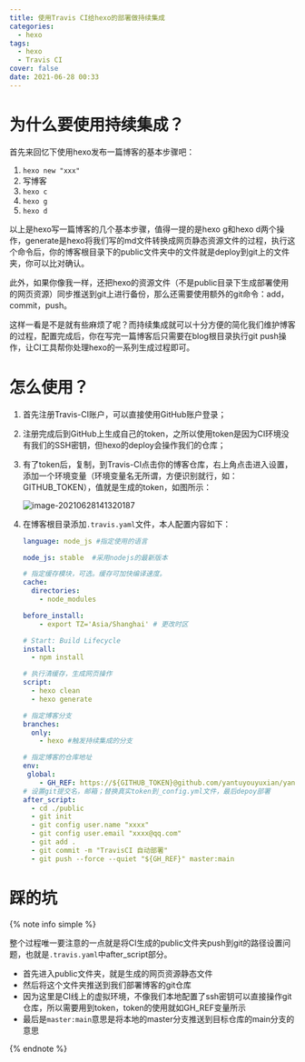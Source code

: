 ```yaml
---
title: 使用Travis CI给hexo的部署做持续集成
categories:
  - hexo
tags:
  - hexo
  - Travis CI
cover: false
date: 2021-06-28 00:33
---
```




# 为什么要使用持续集成？

首先来回忆下使用hexo发布一篇博客的基本步骤吧：

1. ```hexo new "xxx"```
2. 写博客
3. ```hexo c```
4. ```hexo g```
5. ```hexo d```

以上是hexo写一篇博客的几个基本步骤，值得一提的是hexo g和hexo d两个操作，generate是hexo将我们写的md文件转换成网页静态资源文件的过程，执行这个命令后，你的博客根目录下的public文件夹中的文件就是deploy到git上的文件夹，你可以比对确认。

此外，如果你像我一样，还把hexo的资源文件（不是public目录下生成部署使用的网页资源）同步推送到git上进行备份，那么还需要使用额外的git命令：add，commit，push。

这样一看是不是就有些麻烦了呢？而持续集成就可以十分方便的简化我们维护博客的过程，配置完成后，你在写完一篇博客后只需要在blog根目录执行git push操作，让CI工具帮你处理hexo的一系列生成过程即可。

# 怎么使用？

1. 首先注册Travis-CI账户，可以直接使用GitHub账户登录；

2. 注册完成后到GitHub上生成自己的token，之所以使用token是因为CI环境没有我们的SSH密钥，但hexo的deploy会操作我们的仓库；

3. 有了token后，复制，到Travis-CI点击你的博客仓库，右上角点击进入设置，添加一个环境变量（环境变量名无所谓，方便识别就行，如：GITHUB_TOKEN），值就是生成的token，如图所示：

   ![image-20210628141320187](D:\blog\github-blog\source\_posts\使用Travis-CI给hexo的部署做持续集成.assets\image-20210628141320187.png)

4. 在博客根目录添加```.travis.yaml```文件，本人配置内容如下：

   ```yaml
   language: node_js #指定使用的语言
   
   node_js: stable  #采用nodejs的最新版本
   
   # 指定缓存模块，可选。缓存可加快编译速度。
   cache:
     directories:
       - node_modules
   
   before_install:
       - export TZ='Asia/Shanghai' # 更改时区    
   
   # Start: Build Lifecycle
   install:
     - npm install
   
   # 执行清缓存，生成网页操作
   script:
     - hexo clean
     - hexo generate
   
   # 指定博客分支
   branches:
     only:
       - hexo #触发持续集成的分支
   
   # 指定博客的仓库地址
   env:
    global:
       - GH_REF: https://${GITHUB_TOKEN}@github.com/yantuyouyuxian/yantuyouyuxian.git
   # 设置git提交名，邮箱；替换真实token到_config.yml文件，最后depoy部署
   after_script:
     - cd ./public
     - git init
     - git config user.name "xxxx"
     - git config user.email "xxxx@qq.com"
     - git add .
     - git commit -m "TravisCI 自动部署"
     - git push --force --quiet "${GH_REF}" master:main
   
   ```

# 踩的坑

{% note info simple %}

整个过程唯一要注意的一点就是将CI生成的public文件夹push到git的路径设置问题，也就是```.travis.yaml```中after_script部分。

- 首先进入public文件夹，就是生成的网页资源静态文件
- 然后将这个文件夹推送到我们部署博客的git仓库
- 因为这里是CI线上的虚拟环境，不像我们本地配置了ssh密钥可以直接操作git仓库，所以需要用到token，token的使用就如GH_REF变量所示
- 最后是```master:main```意思是将本地的master分支推送到目标仓库的main分支的意思

{% endnote %}
